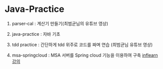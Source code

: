 # Java-Practice

1. parser-cal : 계산기 만들기(최범균님의 유튜브 영상)

2. java-practice : 자바 기초

3. tdd practice : 간단하게 tdd 위주로 코드를 짜며 연습 (최범균님 유튜브 영상)

4. msa-springcloud : MSA 서버를 Spring cloud 기능을 이용하여 구축 [inflearn 강의](https://www.inflearn.com/course/%EC%8A%A4%ED%94%84%EB%A7%81-%ED%81%B4%EB%9D%BC%EC%9A%B0%EB%93%9C-%EB%A7%88%EC%9D%B4%ED%81%AC%EB%A1%9C%EC%84%9C%EB%B9%84%EC%8A%A4/dashboard)